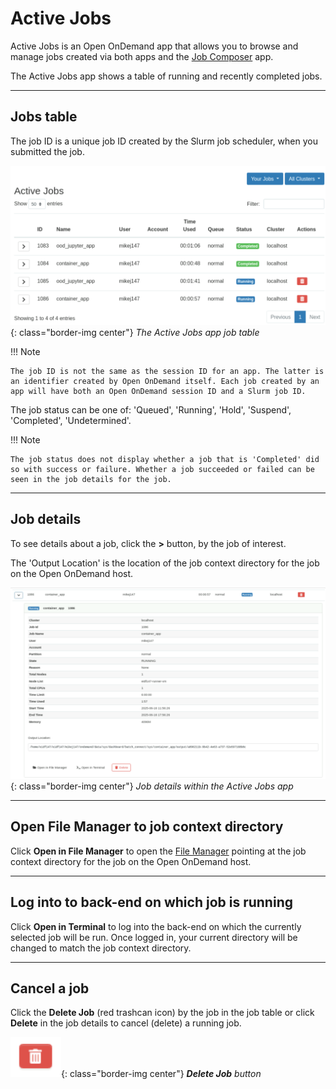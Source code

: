 # Active Jobs

Active Jobs is an Open OnDemand app that allows you to browse and manage jobs created via both apps and the [Job Composer](job-composer.md) app.

The Active Jobs app shows a table of running and recently completed jobs.

---

## Jobs table

The job ID is a unique job ID created by the Slurm job scheduler, when you submitted the job.

![Active Jobs app jobs table](../../../images/open-ondemand/active-jobs.png){: class="border-img center"} *The Active Jobs app job table*

!!! Note

    The job ID is not the same as the session ID for an app. The latter is an identifier created by Open OnDemand itself. Each job created by an app will have both an Open OnDemand session ID and a Slurm job ID.

The job status can be one of: 'Queued', 'Running', 'Hold', 'Suspend', 'Completed', 'Undetermined'.

!!! Note

    The job status does not display whether a job that is 'Completed' did so with success or failure. Whether a job succeeded or failed can be seen in the job details for the job.

---

## Job details

To see details about a job, click the **>** button, by the job of interest.

The 'Output Location' is the location of the job context directory for the job on the Open OnDemand host.

![Active Jobs app job details](../../../images/open-ondemand/active-jobs-job-details.png){: class="border-img center"} *Job details within the Active Jobs app*

---

## Open File Manager to job context directory

Click **Open in File Manager** to open the [File Manager](../files.md) pointing at the job context directory for the job on the Open OnDemand host.

---

## Log into to back-end on which job is running

Click **Open in Terminal** to log into the back-end on which the currently selected job will be run. Once logged in, your current directory will be changed to match the job context directory.

---

## Cancel a job

Click the **Delete Job** (red trashcan icon) by the job in the job table or click **Delete** in the job details to cancel (delete) a running job.

![Delete Job button, a red trashcan icon](../../../images/open-ondemand/delete-job-button.png){: class="border-img center"} ***Delete Job** button*
